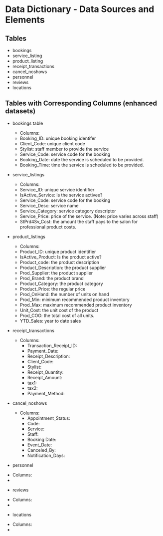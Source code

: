 # Data Dictionary - Data Sources and Elements

## Tables
- bookings
- service_listing
- product_listing
- receipt_transactions
- cancel_noshows
- personnel
- reviews
- locations

## Tables with Corresponding Columns (enhanced datasets)
* bookings table
    - Columns:
     - Booking_ID: unique booking identifer
     - Client_Code:	unique client code
     - Stylist: staff member to provide the service
     - Service_Code: service code for the booking
     - Booking_Date: date the service is scheduled to be provided.	
     - Booking_Time: time the service is scheduled to be provided.

* service_listings
    - Columns:
     - Service_ID: unique service identifier	
     - IsActive_Service: Is the service activee?	
     - Service_Code: service code for the booking	
     - Service_Desc: service name
     - Service_Category: service category descriptor	
     - Service_Price: price of the service. (Note: price varies across staff)
     - StPrd4Sv_Cost: the amount the staff pays to the salon for professional product costs.

* product_listings
    - Columns:
     - Product_ID: unique product identifier	
     - IsActive_Product: Is the product active?	
     - Product_code: the product description	
     - Product_Description: the product supplier
     - Prod_Supplier: the product supplier
     - Prod_Brand: the product brand	
     - Product_Category: the product category
     - Product_Price: the regular price
     - Prod_OnHand: the number of units on hand
     - Prod_Min: minimum recommended product inventory	
     - Prod_Max: maximum recommended product inventory	
     - Unit_Cost: the unit cost of the product
     - Prod_COG: the total cost of all units.
     - YTD_Sales: year to date sales

* receipt_transactions
  - Columns:
     - Transaction_Receipt_ID:	
     - Payment_Date:
     - Receipt_Description:
     -	Client_Code:
     - Stylist:
     -	Receipt_Quantity:
     -	Receipt_Amount:
     -	tax1:
     - tax2:
     -	Payment_Method:

* cancel_noshows
  - Columns:
     - Appointment_Status:
     -	Code:
     -	Service:
     -	Staff:
     -	Booking Date:
     - Event_Date:
     -	Canceled_By:
     -	Notification_Days:

* personnel
 - Columns:
  -   

* reviews
 - Columns:
  -   

* locations
 - Columns:
  -   
